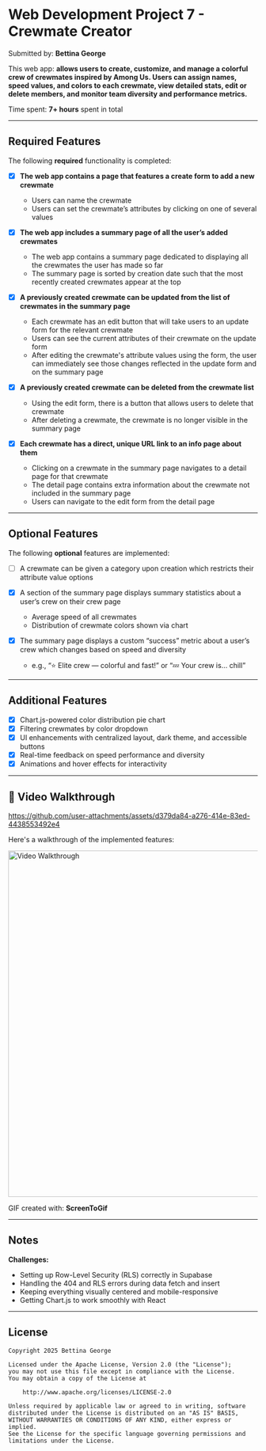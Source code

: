 # Web Development Project 7 - Crewmate Creator 

Submitted by: **Bettina George**

This web app: **allows users to create, customize, and manage a colorful crew of crewmates inspired by Among Us. Users can assign names, speed values, and colors to each crewmate, view detailed stats, edit or delete members, and monitor team diversity and performance metrics.**

Time spent: **7+ hours** spent in total

---

##  Required Features

The following **required** functionality is completed:

- [x] **The web app contains a page that features a create form to add a new crewmate**
  - Users can name the crewmate
  - Users can set the crewmate’s attributes by clicking on one of several values

- [x] **The web app includes a summary page of all the user’s added crewmates**
  - The web app contains a summary page dedicated to displaying all the crewmates the user has made so far
  - The summary page is sorted by creation date such that the most recently created crewmates appear at the top

- [x] **A previously created crewmate can be updated from the list of crewmates in the summary page**
  - Each crewmate has an edit button that will take users to an update form for the relevant crewmate
  - Users can see the current attributes of their crewmate on the update form
  - After editing the crewmate's attribute values using the form, the user can immediately see those changes reflected in the update form and on the summary page 

- [x] **A previously created crewmate can be deleted from the crewmate list**
  - Using the edit form, there is a button that allows users to delete that crewmate
  - After deleting a crewmate, the crewmate is no longer visible in the summary page

- [x] **Each crewmate has a direct, unique URL link to an info page about them**
  - Clicking on a crewmate in the summary page navigates to a detail page for that crewmate
  - The detail page contains extra information about the crewmate not included in the summary page
  - Users can navigate to the edit form from the detail page

---

##  Optional Features

The following **optional** features are implemented:

- [ ] A crewmate can be given a category upon creation which restricts their attribute value options

- [x] A section of the summary page displays summary statistics about a user’s crew on their crew page
  - Average speed of all crewmates
  - Distribution of crewmate colors shown via chart

- [x] The summary page displays a custom “success” metric about a user’s crew which changes based on speed and diversity
  - e.g., “⭐ Elite crew — colorful and fast!” or “💤 Your crew is... chill”

---

##  Additional Features

- [x] Chart.js-powered color distribution pie chart
- [x] Filtering crewmates by color dropdown
- [x] UI enhancements with centralized layout, dark theme, and accessible buttons
- [x] Real-time feedback on speed performance and diversity
- [x] Animations and hover effects for interactivity

---

## 🎥 Video Walkthrough

https://github.com/user-attachments/assets/d379da84-a276-414e-83ed-4438553492e4



Here's a walkthrough of the implemented features:

<img src='https://i.imgur.com/a/RfR5W3w' title='Video Walkthrough' width='700' alt='Video Walkthrough' />

<!-- Replace the above line with your actual GIF URL once you upload it to Imgur or another hosting site -->

GIF created with: **ScreenToGif**

---

##  Notes

**Challenges:**
- Setting up Row-Level Security (RLS) correctly in Supabase
- Handling the 404 and RLS errors during data fetch and insert
- Keeping everything visually centered and mobile-responsive
- Getting Chart.js to work smoothly with React

---

##  License

    Copyright 2025 Bettina George

    Licensed under the Apache License, Version 2.0 (the "License");
    you may not use this file except in compliance with the License.
    You may obtain a copy of the License at

        http://www.apache.org/licenses/LICENSE-2.0

    Unless required by applicable law or agreed to in writing, software
    distributed under the License is distributed on an "AS IS" BASIS,
    WITHOUT WARRANTIES OR CONDITIONS OF ANY KIND, either express or implied.
    See the License for the specific language governing permissions and
    limitations under the License.
